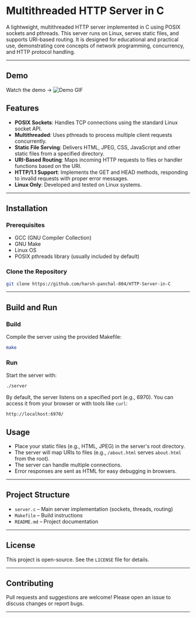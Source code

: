 
# Multithreaded HTTP Server in C

A lightweight, multithreaded HTTP server implemented in C using POSIX sockets and pthreads. This server runs on Linux, serves static files, and supports URI-based routing. It is designed for educational and practical use, demonstrating core concepts of network programming, concurrency, and HTTP protocol handling.

---

## Demo
Watch the demo ->
![Demo GIF](demo_video/server.gif)


## Features

- **POSIX Sockets**: Handles TCP connections using the standard Linux socket API.
- **Multithreaded**: Uses pthreads to process multiple client requests concurrently.
- **Static File Serving**: Delivers HTML, JPEG, CSS, JavaScript and other static files from a specified directory.
- **URI-Based Routing**: Maps incoming HTTP requests to files or handler functions based on the URI.
- **HTTP/1.1 Support**: Implements the GET and HEAD methods, responding to invalid requests with proper error messages.
- **Linux Only**: Developed and tested on Linux systems.

---

## Installation

### Prerequisites

- GCC (GNU Compiler Collection)
- GNU Make
- Linux OS
- POSIX pthreads library (usually included by default)


### Clone the Repository

```bash
git clone https://github.com/harsh-panchal-804/HTTP-Server-in-C

```



---

## Build and Run

### Build

Compile the server using the provided Makefile:

```bash
make
```


### Run

Start the server with:

```bash
./server
```

By default, the server listens on a specified port (e.g., 6970). You can access it from your browser or with tools like `curl`:

```
http://localhost:6970/
```

## Usage

- Place your static files (e.g., HTML, JPEG) in the server's root directory.
- The server will map URIs to files (e.g., `/about.html` serves `about.html` from the root).
- The server can handle multiple connections.
- Error responses are sent as HTML for easy debugging in browsers.

---


## Project Structure

- `server.c` – Main server implementation (sockets, threads, routing)
- `Makefile` – Build instructions
- `README.md` – Project documentation

---

## License

This project is open-source. See the `LICENSE` file for details.

---

## Contributing

Pull requests and suggestions are welcome! Please open an issue to discuss changes or report bugs.

---

